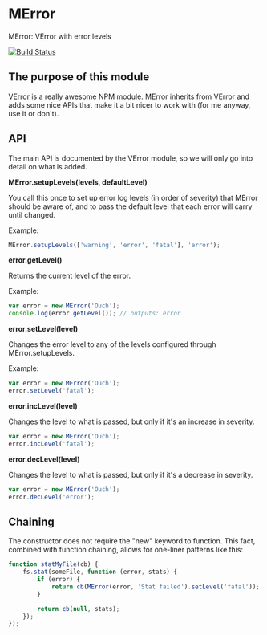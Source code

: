 # MError

MError: VError with error levels

[![Build Status](https://travis-ci.org/Wizcorp/MError.png)](https://travis-ci.org/Wizcorp/MError)

## The purpose of this module

[VError](https://www.npmjs.com/package/verror) is a really awesome NPM module.
MError inherits from VError and adds some nice APIs that make it a bit nicer to
work with (for me anyway, use it or don't).

## API

The main API is documented by the VError module, so we will only go into detail
on what is added.

**MError.setupLevels(levels, defaultLevel)**

You call this once to set up error log levels (in order of severity) that MError
should be aware of, and to pass the default level that each error will carry
until changed.

Example:

```js
MError.setupLevels(['warning', 'error', 'fatal'], 'error');
```

**error.getLevel()**

Returns the current level of the error.

Example:

```js
var error = new MError('Ouch');
console.log(error.getLevel()); // outputs: error
```

**error.setLevel(level)**

Changes the error level to any of the levels configured through MError.setupLevels.

Example:

```js
var error = new MError('Ouch');
error.setLevel('fatal');
```

**error.incLevel(level)**

Changes the level to what is passed, but only if it's an increase in severity.

```js
var error = new MError('Ouch');
error.incLevel('fatal');
```

**error.decLevel(level)**

Changes the level to what is passed, but only if it's a decrease in severity.

```js
var error = new MError('Ouch');
error.decLevel('error');
```

## Chaining

The constructor does not require the "new" keyword to function. This fact,
combined with function chaining, allows for one-liner patterns like this:

```js
function statMyFile(cb) {
	fs.stat(someFile, function (error, stats) {
		if (error) {
			return cb(MError(error, 'Stat failed').setLevel('fatal'));
		}

		return cb(null, stats);
	});
});
```

